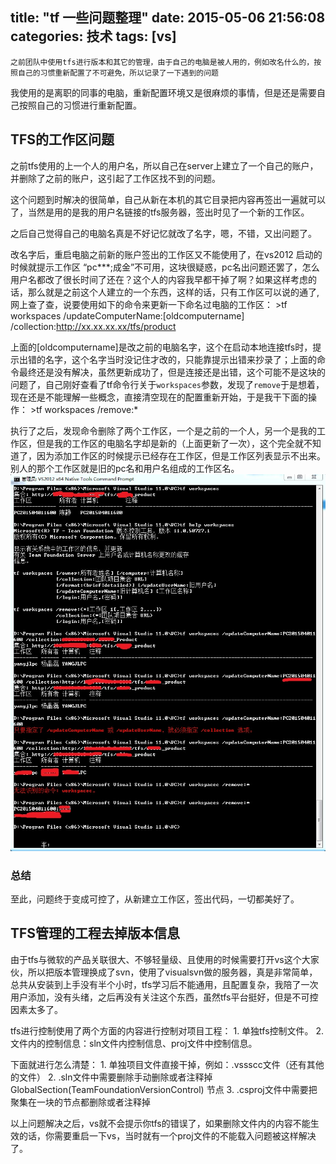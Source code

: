 title: "tf 一些问题整理"
date: 2015-05-06 21:56:08
categories: 技术
tags: [vs]
---
    之前团队中使用tfs进行版本和其它的管理，由于自己的电脑是被人用的，例如改名什么的，按照自己的习惯重新配置了不可避免，所以记录了一下遇到的问题

<!--more-->
我使用的是离职的同事的电脑，重新配置环境又是很麻烦的事情，但是还是需要自己按照自己的习惯进行重新配置。

## TFS的工作区问题
之前tfs使用的上一个人的用户名，所以自己在server上建立了一个自己的账户，并删除了之前的账户，这引起了工作区找不到的问题。

这个问题到时解决的很简单，自己从新在本机的其它目录把内容再签出一遍就可以了，当然是用的是我的用户名链接的tfs服务器，签出时见了一个新的工作区。


之后自己觉得自己的电脑名真是不好记忆就改了名字，嗯，不错，又出问题了。

改名字后，重启电脑之前新的账户签出的工作区又不能使用了，在vs2012 启动的时候就提示工作区 “pc***;成金”不可用，这块很疑惑，pc名出问题还罢了，怎么用户名都改了很长时间了还在？这个人的内容我早都干掉了啊？如果这样考虑的话，那么就是之前这个人建立的一个东西，这样的话，只有工作区可以说的通了,网上查了查，说要使用如下的命令来更新一下命名过电脑的工作区：
    >tf workspaces /updateComputerName:[oldcomputername] /collection:http://xx.xx.xx.xx/tfs/product

上面的[oldcomputername]是改之前的电脑名字，这个在启动本地连接tfs时，提示出错的名字，这个名字当时没记住才改的，只能靠提示出错来抄录了；上面的命令最终还是没有解决，虽然更新成功了，但是连接还是出错，这个可能不是这块的问题了，自己刚好查看了tf命令行关于`workspaces`参数，发现了`remove`于是想着，现在还是不能理解一些概念，直接清空现在的配置重新开始，于是我干下面的操作：
    >tf workspaces /remove:*

执行了之后，发现命令删除了两个工作区，一个是之前的一个人，另一个是我的工作区，但是我的工作区的电脑名字却是新的（上面更新了一次），这个完全就不知道了，因为添加工作区的时候提示已经存在工作区，但是工作区列表显示不出来。别人的那个工作区就是旧的pc名和用户名组成的工作区名。
![命令行截图](/pics/tfs_remove_workspaces.jpeg)
### 总结
至此，问题终于变成可控了，从新建立工作区，签出代码，一切都美好了。

## TFS管理的工程去掉版本信息
由于tfs与微软的产品关联很大、不够轻量级、且使用的时候需要打开vs这个大家伙，所以把版本管理换成了svn，使用了visualsvn做的服务器，真是非常简单，总共从安装到上手没有半个小时，tfs学习后不能通用，且配置复杂，我陪了一次用户添加，没有头绪，之后再没有关注这个东西，虽然tfs平台挺好，但是不可控因素太多了。

tfs进行控制使用了两个方面的内容进行控制对项目工程：
    1. 单独tfs控制文件。
    2. 文件内的控制信息：sln文件内控制信息、proj文件中控制信息。

下面就进行怎么清楚：
    1. 单独项目文件直接干掉，例如：.vssscc文件（还有其他的文件）
    2. .sln文件中需要删除手动删除或者注释掉GlobalSection(TeamFoundationVersionControl) 节点
    3. .csproj文件中需要把聚集在一块的<SCC>节点都删除或者注释掉

以上问题解决之后，vs就不会提示你tfs的错误了，如果删除文件内的内容不能生效的话，你需要重启一下vs，当时就有一个proj文件的不能载入问题被这样解决了。
